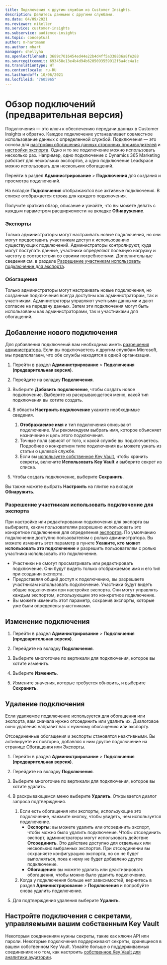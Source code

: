 ```yaml
---
title: Подключения к другим службам из Customer Insights.
description: Делитесь данными с другими службами.
ms.date: 04/09/2021
ms.reviewer: nikeller
ms.service: customer-insights
ms.subservice: audience-insights
ms.topic: conceptual
author: m-hartmann
ms.author: mhart
manager: shellyha
ms.openlocfilehash: 3689c7016454ed44e22b4d4ff5a338836a8fe288
ms.sourcegitcommit: 693458e13e4b4d94b6205093559912f6a4dc4a1c
ms.translationtype: HT
ms.contentlocale: ru-RU
ms.lasthandoff: 10/06/2021
ms.locfileid: "7605965"
---
```

# <a name="connections-preview-overview"></a>Обзор подключений (предварительная версия)

Подключения — это ключ к обеспечению передачи данных в Customer Insights и обратно. Каждое подключение устанавливает совместное использование данных с определенной службой. Подключения — это основа для [настройки обогащения данных сторонних производителей](enrichment-hub.md) и [настройки экспорта](export-destinations.md). Одно и то же подключение можно использовать несколько раз. Например, одно подключение с Dynamics 365 Marketing работает для нескольких экспортов, а одно подключение Leadspace можно использовать для нескольких обогащений.

Перейти в раздел **Администрирование** > **Подключения** для создания и просмотра подключений.

На вкладке **Подключения** отображаются все активные подключения. В списке отображается строка для каждого подключения. 

Получите краткий обзор, описание и узнайте, что вы можете делать с каждым параметром расширяемости на вкладке **Обнаружение**.

### <a name="exports"></a>Экспорты

Только администраторы могут настраивать новые подключения, но они могут предоставить участникам доступ к использованию существующих подключений. Администраторы контролируют, куда могут поступать данные, участники определяют полезную нагрузку и частоту в соответствии со своими потребностями. Дополнительные сведения см. в разделе [Разрешение участникам использовать подключение для экспорта](#allow-contributors-to-use-a-connection-for-exports).

### <a name="enrichments"></a>Обогащения

Только администраторы могут настраивать новые подключения, но созданные подключения всегда доступны как администраторам, так и участникам. Администраторы управляют учетными данными и дают согласие на передачу данных. Затем эти подключения могут быть использованы как администраторами, так и участниками для обогащений.

## <a name="add-a-new-connection"></a>Добавление нового подключения

Для добавления подключений вам необходимо иметь [разрешения администратора](permissions.md). Если вы подключаетесь к другим службам Microsoft, мы предполагаем, что обе службы находятся в одной организации.

1. Перейти в раздел **Администрирование** > **Подключения (предварительная версия)**.

1. Перейдите на вкладку **Подключения**.

1. Выберите **Добавить подключение**, чтобы создать новое подключение. Выберите из раскрывающегося меню, какой тип подключения вы хотите создать.

1. В области **Настроить подключение** укажите необходимые сведения. 
   1. **Отображаемое имя** и тип подключения описывают подключение. Мы рекомендуем выбрать имя, которое объясняет назначение и цель этого подключения.
   1. Точные поля зависят от того, к какой службе вы подключаетесь. Подробнее о конкретном типе подключения вы можете узнать из статьи о целевой службе.
   1. Если вы [используете собственное Key Vault](use-azure-key-vault.md), чтобы хранить секреты, включите **Использовать Key Vault** и выберите секрет из списка.

1. Чтобы создать подключение, выберите **Сохранить**.

Вы также можете выбрать **Настроить** на плитке на вкладке **Обнаружить**.

### <a name="allow-contributors-to-use-a-connection-for-exports"></a>Разрешение участникам использовать подключение для экспорта

При настройке или редактировании подключения для экспорта вы выбираете, каким пользователям разрешено использовать это конкретное подключение для определения [экспортов](export-destinations.md). По умолчанию подключение доступно пользователям с ролью администратора. Вы можете изменить этот параметр в пункте **Укажите, кто может использовать это подключение** и разрешить пользователям с ролью участника использовать это подключение.

- Участники не смогут просматривать или редактировать подключение. Они будут видеть только отображаемое имя и его тип при создании экспорта.
- Предоставляя общий доступ к подключению, вы разрешаете участникам использовать подключение. Участники будут видеть общие подключения при настройке экспорта. Они могут управлять каждым экспортом, использующим это конкретное подключение.
- Вы можете изменить этот параметр, сохранив экспорты, которые уже были определены участниками.

## <a name="edit-a-connection"></a>Изменение подключения

1. Перейти в раздел **Администрирование** > **Подключения (предварительная версия)**.

1. Перейдите на вкладку **Подключения**.

1. Выберите многоточие по вертикали для подключения, которое вы хотите изменить.

1. Выберите **Изменить**.

1. Измените значения, которые требуется обновить, и выберите **Сохранить**.

## <a name="remove-a-connection"></a>Удаление подключения

Если удаляемое подключение используется для обогащения или экспорта, вам сначала нужно отсоединить или удалить их. Диалоговое окно удаления направит вас к нужному обогащению или экспорту. 

Отсоединенные обогащения и экспорты становятся неактивными. Вы активируете их повторно, добавляя к ним другое подключение на странице [Обогащения](enrichment-hub.md) или [Экспорты](export-destinations.md).

1. Перейти в раздел **Администрирование** > **Подключения (предварительная версия)**.

1. Перейдите на вкладку **Подключения**.

1. Выберите многоточие по вертикали для подключения, которое вы хотите удалить.

1. В раскрывающемся меню выберите **Удалить**. Открывается диалог запроса подтверждения.

   1. Если есть обогащения или экспорты, использующие это подключение, нажмите кнопку, чтобы увидеть, чем используется подключение.
      - **Экспорты:** вы можете удалить или отсоединить экспорт, чтобы можно было удалить подключение. Чтобы отсоединить экспорт, администраторы могут использовать действие **Отсоединить**. Это действие доступно для отдельных или нескольких выбранных экспортов. При отсоединении вы сохраняете конфигурацию экспорта, но он не будет выполняться, пока к нему не будет добавлено другое подключение.
      - **Обогащения:** вы можете удалить или деактивировать обогащения, чтобы можно было удалить подключение. 
   1. Когда у подключения больше нет зависимостей, вернитесь в раздел **Администрирование** > **Подключения** и попробуйте снова удалить подключение.

1. Для подтверждения удаления выберите **Удалить**.

## <a name="set-up-connections-with-secrets-managed-by-your-own-key-vault"></a>Настройте подключения с секретами, управляемыми вашим собственным Key Vault

Некоторым соединениям нужны секреты, такие как ключи API или пароли. Некоторые подключения поддерживают секреты, хранящиеся в вашем собственном Key Vault. Узнайте больше о поддерживаемых соединениях и о том, как настроить [собственное Key Vault для аналитики аудитории](use-azure-key-vault.md).
